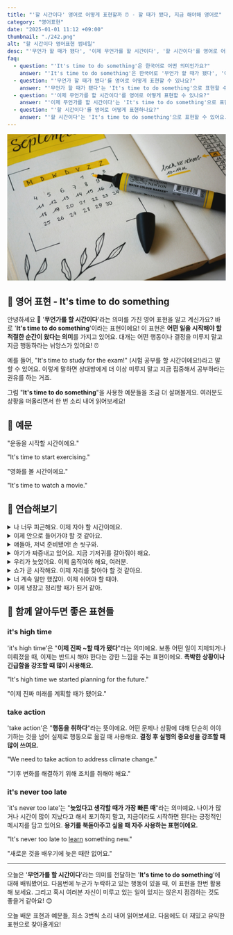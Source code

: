 ```yaml
---
title: "'할 시간이다' 영어로 어떻게 표현할까 ⏰ - 할 때가 됐다, 지금 해야해 영어로"
category: "영어표현"
date: "2025-01-01 11:12 +09:00"
thumbnail: "./242.png"
alt: "할 시간이다 영어표현 썸네일"
desc: "'무언가 할 때가 됐다', '이제 무언가를 할 시간이다', '할 시간이다'를 영어로 어떻게 표현하면 좋을까요? '이제 공부할 때가 됐어', '이제 운동할 시간이야', '이제 저녁 먹을 시간이다' 등을 영어로 표현하는 법을 배워봅시다. 다양한 예문을 통해서 연습하고 본인의 표현으로 만들어 보세요."
faq:
  - question: "'It's time to do something'은 한국어로 어떤 의미인가요?"
    answer: "'It's time to do something'은 한국어로 '무언가 할 때가 됐다', '이제 무언가를 할 시간이다' 등으로 번역될 수 있습니다. 어떤 행동이나 결정을 해야 할 때 사용하는 표현이에요."
  - question: "'무언가 할 때가 됐다'를 영어로 어떻게 표현할 수 있나요?"
    answer: "'무언가 할 때가 됐다'는 'It's time to do something'으로 표현할 수 있어요. 예를 들어, '이제 공부할 때가 됐어'는 'It's time to study'로 말할 수 있어요."
  - question: "'이제 무언가를 할 시간이다'를 영어로 어떻게 표현할 수 있나요?"
    answer: "'이제 무언가를 할 시간이다'는 'It's time to do something'으로 표현할 수 있어요. 예를 들어, '이제 운동할 시간이야'는 'It's time to exercise'로 말할 수 있어요."
  - question: "'할 시간이다'를 영어로 어떻게 표현하나요?"
    answer: "'할 시간이다'는 'It's time to do something'으로 표현할 수 있어요. 예를 들어, '이제 저녁 먹을 시간이다'는 'It's time to have dinner'로 표현할 수 있어요."
---
```


![플래너 사진](./242-1.jpg)

## 🌟 영어 표현 - It's time to do something

안녕하세요 👋 '**무언가를 할 시간이다**'라는 의미를 가진 영어 표현을 알고 계신가요? 바로 '**It's time to do something**'이라는 표현이에요! 이 표현은 **어떤 일을 시작해야 할 적절한 순간이 왔다는 의미**를 가지고 있어요. 대개는 어떤 행동이나 결정을 미루지 말고 지금 행동하라는 뉘앙스가 있어요! ⏰

예를 들어, "It's time to study for the exam!" (시험 공부를 할 시간이에요!)라고 말할 수 있어요. 이렇게 말하면 상대방에게 더 이상 미루지 말고 지금 집중해서 공부하라는 권유를 하는 거죠.

<div 
  data-inline-banner="🎉 새해에는 스픽 AI와 함께 영어 공부하자" 
  data-inline-banner-subtext="설날 특별 할인으로 최대 70% 할인! (~2/3)" 
  data-inline-banner-link="https://app.usespeak.com/kr-ko/sale/kr-affiliate-special/?ref=engple-inline"
  data-inline-banner-caption="해당 링크를 통해 구매시 일정액의 수수료를 지급받습니다.">
</div>

그럼 "**It's time to do something**"을 사용한 예문들을 조금 더 살펴볼게요. 여러분도 상황을 떠올리면서 한 번 소리 내어 읽어보세요!

## 📖 예문

"운동을 시작할 시간이에요."

"It's time to start exercising."

"영화를 볼 시간이에요."

"It's time to watch a movie."

## 💬 연습해보기

<details>
<summary>나 너무 피곤해요. 이제 자야 할 시간이에요.</summary>
<span>I'm exhausted. It's time to go to bed.</span>
</details>

<details>
<summary>이제 안으로 들어가야 할 것 같아요.</summary>
<span>I think it's time to head inside.</span>
</details>

<details>
<summary>얘들아, 저녁 준비됐어! 손 씻구와.</summary>
<span>Hey kids, dinner's ready! It's time to wash your hands.</span>
</details>

<details>
<summary>아기가 짜증내고 있어요. 지금 기저귀를 갈아줘야 해요.</summary>
<span>The baby's getting fussy. It's time to change her diaper.</span>
</details>

<details>
<summary>우리가 늦었어요. 이제 움직여야 해요, 여러분.</summary>
<span>We're running late. It's time to get moving, folks.</span>
</details>

<details>
<summary>쇼가 곧 시작해요. 이제 자리를 찾아야 할 것 같아요.</summary>
<span>The show's about to start. I guess it's time to find our seats.</span>
</details>

<details>
<summary>너 계속 일만 했잖아. 이제 쉬어야 할 때야.</summary>
<span>You've been working <a href="/blog/in-english/156.non-stop/">non-stop</a>. It's time to take a break.</span>
</details>

<details>
<summary>이제 냉장고 정리할 때가 된거 같아.</summary>
<span>I think it's time to clean out the fridge.</span>
</details>

## 🤝 함께 알아두면 좋은 표현들

### it's high time

'it's high time'은 "**이제 진짜 ~할 때가 됐다**"라는 의미예요. 보통 어떤 일이 지체되거나 미뤄졌을 때, 이제는 반드시 해야 한다는 강한 느낌을 주는 표현이에요. **촉박한 상황이나 긴급함을 강조할 때 많이 사용해요.**

"It's high time we started planning for the future."

"이제 진짜 미래를 계획할 때가 됐어요."

### take action

'take action'은 "**행동을 취하다**"라는 뜻이에요. 어떤 문제나 상황에 대해 단순히 이야기하는 것을 넘어 실제로 행동으로 옮길 때 사용해요. **결정 후 실행의 중요성을 강조할 때 많이 쓰여요.**

"We need to take action to address climate change."

"기후 변화를 해결하기 위해 조치를 취해야 해요."

### it's never too late

'it's never too late'는 "**늦었다고 생각할 때가 가장 빠른 때**"라는 의미예요. 나이가 많거나 시간이 많이 지났다고 해서 포기하지 말고, 지금이라도 시작하면 된다는 긍정적인 메시지를 담고 있어요. **용기를 북돋아주고 싶을 때 자주 사용하는 표현이에요.**

"It's never too late to [learn](/blog/in-english/245.learn/) something new."

"새로운 것을 배우기에 늦은 때란 없어요."

---

오늘은 '**무언가를 할 시간이다**'라는 의미를 전달하는 '**It's time to do something**'에 대해 배워봤어요. 다음번에 누군가 누락하고 있는 행동이 있을 때, 이 표현을 한번 활용해 보세요. 그리고 혹시 여러분 자신이 미루고 있는 일이 있지는 않은지 점검하는 것도 좋을거 같아요! 😊

오늘 배운 표현과 예문들, 최소 3번씩 소리 내어 읽어보세요. 다음에도 더 재밌고 유익한 표현으로 찾아올게요!
